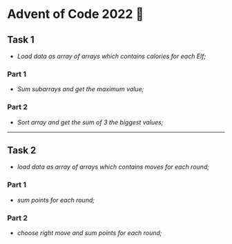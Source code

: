 # **Advent of Code 2022** 🎄

## **Task 1**
- *Load data as array of arrays which contains calories for each Elf;*

### **Part 1**
- *Sum subarrays and get the maximum value;*

### **Part 2**
- *Sort array and get the sum of 3 the biggest values;*

---

## **Task 2**
- *load data as array of arrays which contains moves for each round;*

### Part 1
- *sum points for each round;*

### Part 2
- *choose right move and sum points for each round;*